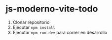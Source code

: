 # js-moderno-vite-todo

1. Clonar repositorio
2. Ejecutar ```npm install```
3. Ejecutar ```npm run dev``` para correr en desarrollo